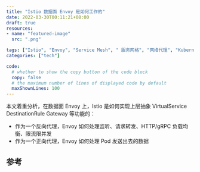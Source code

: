 ```yaml
---
title: "Istio 数据面 Envoy 是如何工作的"
date: 2022-03-30T00:11:21+08:00
draft: true
resources:
- name: "featured-image"
  src: ".png"

tags: ["Istio", "Envoy", "Service Mesh", " 服务网格", "网络代理", "Kubernetes"]
categories: ["tech"]

code:
  # whether to show the copy button of the code block
  copy: false
  # the maximum number of lines of displayed code by default
  maxShownLines: 100
---
```


本文着重分析，在数据面 Envoy 上，Istio 是如何实现上层抽象 VirtualService DestinationRule Gateway 等功能的：

- 作为一个反向代理，Envoy 如何处理监听、请求转发、HTTP/gRPC 负载均衡、限流限并发
- 作为一个正向代理，Envoy 如何处理 Pod 发送出去的数据


## 参考



